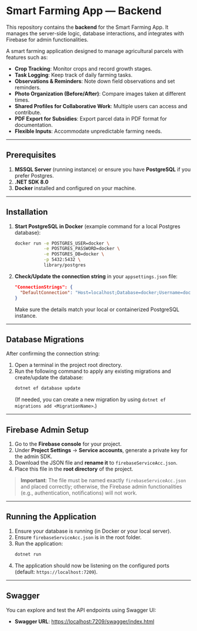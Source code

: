 # Smart Farming App — Backend

This repository contains the **backend** for the Smart Farming App. It manages the server-side logic, database interactions, and integrates with Firebase for admin functionalities.

A smart farming application designed to manage agricultural parcels with features such as:
- **Crop Tracking**: Monitor crops and record growth stages.
- **Task Logging**: Keep track of daily farming tasks.
- **Observations & Reminders**: Note down field observations and set reminders.
- **Photo Organization (Before/After)**: Compare images taken at different times.
- **Shared Profiles for Collaborative Work**: Multiple users can access and contribute.
- **PDF Export for Subsidies**: Export parcel data in PDF format for documentation.
- **Flexible Inputs**: Accommodate unpredictable farming needs.

---

## Prerequisites

1. **MSSQL Server** (running instance) or ensure you have **PostgreSQL** if you prefer Postgres.
2. **.NET SDK 8.0**
3. **Docker** installed and configured on your machine.

---

## Installation

1. **Start PostgreSQL in Docker** (example command for a local Postgres database):
    ```bash
    docker run -e POSTGRES_USER=docker \
               -e POSTGRES_PASSWORD=docker \
               -e POSTGRES_DB=docker \
               -p 5432:5432 \
               library/postgres
    ```
2. **Check/Update the connection string** in your `appsettings.json` file:
    ```json
    "ConnectionStrings": {
      "DefaultConnection": "Host=localhost;Database=docker;Username=docker;Password=docker"
    }
    ```
    Make sure the details match your local or containerized PostgreSQL instance.

---

## Database Migrations

After confirming the connection string:

1. Open a terminal in the project root directory.
2. Run the following command to apply any existing migrations and create/update the database:
    ```bash
    dotnet ef database update
    ```
   (If needed, you can create a new migration by using `dotnet ef migrations add <MigrationName>`.)

---

## Firebase Admin Setup

1. Go to the **Firebase console** for your project.
2. Under **Project Settings** -> **Service accounts**, generate a private key for the admin SDK.
3. Download the JSON file and **rename it** to `firebaseServiceAcc.json`.
4. Place this file in the **root directory** of the project. 

> **Important**: The file must be named exactly `firebaseServiceAcc.json` and placed correctly; otherwise, the Firebase admin functionalities (e.g., authentication, notifications) will not work.

---

## Running the Application

1. Ensure your database is running (in Docker or your local server).
2. Ensure `firebaseServiceAcc.json` is in the root folder.
3. Run the application:
    ```bash
    dotnet run
    ```
4. The application should now be listening on the configured ports (default: `https://localhost:7209`).

---

## Swagger

You can explore and test the API endpoints using Swagger UI:
- **Swagger URL**: [https://localhost:7209/swagger/index.html](https://localhost:7209/swagger/index.html)
